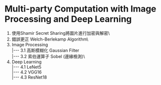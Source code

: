 # Multi-party Computation with Image Processing and Deep Learning
1. 使用Shamir Secret Sharing將圖片進行加密與解密\
2. 錯誤更正 Welch-Berlekamp Algorithm\
3. Image Processing\
 |--- 3.1 高斯模糊化 Gaussian Filter\
 |--- 3.2 索伯運算子 Sobel (邊緣檢測)\
4. Deep Learning \
 |--- 4.1 LeNet5\
 |--- 4.2 VGG16\
 |--- 4.3 ResNet18
